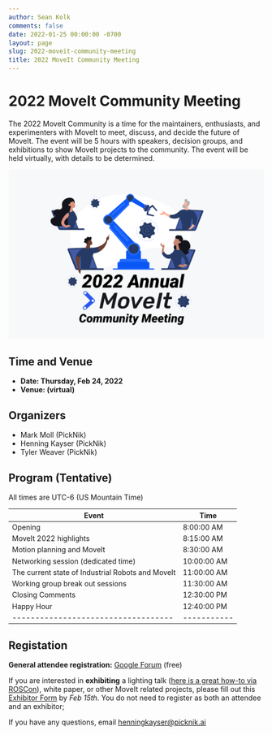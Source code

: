 ```yaml
---
author: Sean Kolk
comments: false
date: 2022-01-25 00:00:00 -0700
layout: page
slug: 2022-moveit-community-meeting
title: 2022 MoveIt Community Meeting
---
```

<div class='row'>
  <div class='col-sm-12 col-lg-6'>
    <h1>2022 MoveIt Community Meeting</h1>
    <p class="paragraph-big">
    The 2022 MoveIt Community is a time for the maintainers, enthusiasts, and experimenters with MoveIt to meet, discuss, and decide the future of MoveIt. The event will be 5 hours with speakers, decision groups, and exhibitions to show MoveIt projects to the community. The event will be held virtually, with details to be determined.
    </p>
  </div>
  <div class='col-sm-12 col-lg-6'>
    <img style="max-width:100%" alt="Support" src="/assets/images/moveit_community_meeting_2022.png">
  </div>
</div>



## Time and Venue

* **Date: Thursday, Feb 24, 2022**
* **Venue: (virtual)**

## Organizers

* Mark Moll (PickNik)
* Henning Kayser (PickNik)
* Tyler Weaver (PickNik)


## Program (Tentative)

All times are UTC-6 (US Mountain  Time)

| Event                               | Time        |
| ----------------------------------- | ----------- |
| Opening                             | 8:00:00 AM  |
| MoveIt 2022 highlights              | 8:15:00 AM  |
| Motion planning and MoveIt           | 8:30:00 AM  |
| Networking session (dedicated time) | 10:00:00 AM |
| The current state of Industrial Robots and MoveIt      | 11:00:00 AM |
| Working group break out sessions    | 11:30:00 AM |
| Closing Comments                    | 12:30:00 PM |
| Happy Hour                          | 12:40:00 PM |
| ----------------------------------- | ----------- |



## Registation
**General attendee registration:** [Google Forum](https://docs.google.com/forms/d/e/1FAIpQLScaMfoY1iUKVnHDlqIuuEK91z53WfD669NFQqPKJ3AqMXNYXg/viewform?usp=sf_link) (free)

If you are interested in **exhibiting** a lighting talk ([here is a great how-to via ROSCon](https://discourse.ros.org/t/ros-world-2021-call-for-lightning-talk-videos/22298)), white paper, or other MoveIt related projects, please fill out this [Exhibitor Form](https://docs.google.com/forms/d/e/1FAIpQLSdip4ByjDuaqaEPYlouO7ssDJ6XwuPbeJB4jnnPlC6SbY252A/viewform?usp=sf_link) by *Feb 15th*. You do not need to register as both an attendee and an exhibitor;

If you have any questions, email [henningkayser@picknik.ai](mailto:henningkayser@picknik.ai)
